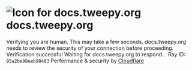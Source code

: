# ![Icon for docs.tweepy.org](https://docs.tweepy.org/favicon.ico)docs.tweepy.org
Verifying you are human. This may take a few seconds.
docs.tweepy.org needs to review the security of your connection before proceeding.
Verification successful
Waiting for docs.tweepy.org to respond...
Ray ID: `95a2be98eeb98483`
Performance & security by [Cloudflare](https://www.cloudflare.com?utm_source=challenge&utm_campaign=m)
